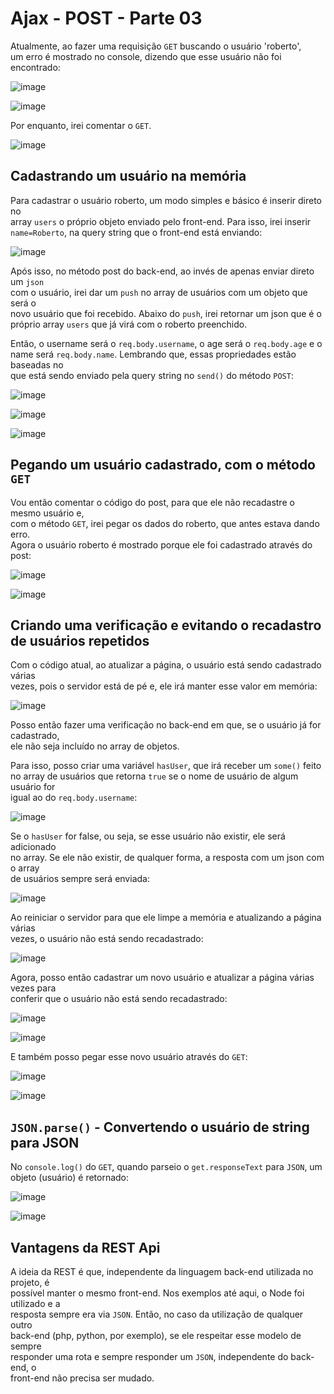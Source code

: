 # Ajax - POST - Parte 03 

Atualmente, ao fazer uma requisição `GET` buscando o usuário 'roberto',  
um erro é mostrado no console, dizendo que esse usuário não foi  
encontrado:  

![image](https://user-images.githubusercontent.com/29297788/33324447-cf28ecf4-d436-11e7-9d17-e75649e85a83.png)

![image](https://user-images.githubusercontent.com/29297788/33324463-d622e0aa-d436-11e7-9ac4-bd42bf99346e.png)

Por enquanto, irei comentar o `GET`.  

![image](https://user-images.githubusercontent.com/29297788/33324517-00bbfd1a-d437-11e7-9e11-45d3f67a8c38.png)

## Cadastrando um usuário na memória 
Para cadastrar o usuário roberto, um modo simples e básico é inserir direto no  
array `users` o próprio objeto enviado pelo front-end. Para isso, irei inserir  
`name=Roberto`, na query string que o front-end está enviando:  

![image](https://user-images.githubusercontent.com/29297788/33324649-5d37211e-d437-11e7-9fd4-f44e27bc679f.png)

Após isso, no método post do back-end, ao invés de apenas enviar direto um `json`  
com o usuário, irei dar um `push` no array de usuários com um objeto que será o  
novo usuário que foi recebido. Abaixo do `push`, irei retornar um json que é o  
próprio array `users` que já virá com o roberto preenchido.  

Então, o username será o `req.body.username`, o age será o `req.body.age` e o  
name será `req.body.name`. Lembrando que, essas propriedades estão baseadas no  
que está sendo enviado pela query string no `send()` do método `POST`:  

![image](https://user-images.githubusercontent.com/29297788/33324920-1bc0de0e-d438-11e7-801b-de5927e51f72.png)

![image](https://user-images.githubusercontent.com/29297788/33325014-46737daa-d438-11e7-8b97-1483cf4d3839.png)

![image](https://user-images.githubusercontent.com/29297788/33325048-6454847c-d438-11e7-8aef-1f35c4e447c0.png)

## Pegando um usuário cadastrado, com o método `GET`
Vou então comentar o código do post, para que ele não recadastre o mesmo usuário e,  
com o método `GET`, irei pegar os dados do roberto, que antes estava dando erro.  
Agora o usuário roberto é mostrado porque ele foi cadastrado através do post:  

![image](https://user-images.githubusercontent.com/29297788/33325308-07375200-d439-11e7-87ba-802e1ff21261.png)

![image](https://user-images.githubusercontent.com/29297788/33325375-39728190-d439-11e7-80ab-50c95e7dd93f.png)

## Criando uma verificação e evitando o recadastro de usuários repetidos  
Com o código atual, ao atualizar a página, o usuário está sendo cadastrado várias  
vezes, pois o servidor está de pé e, ele irá manter esse valor em memória:  

![image](https://user-images.githubusercontent.com/29297788/33325133-9cada68c-d438-11e7-96af-898ab25816bb.png)

Posso então fazer uma verificação no back-end em que, se o usuário já for cadastrado,  
ele não seja incluído no array de objetos.  

Para isso, posso criar uma variável `hasUser`, que irá receber um `some()` feito  
no array de usuários que retorna `true` se o nome de usuário de algum usuário for  
igual ao do `req.body.username`:  

![image](https://user-images.githubusercontent.com/29297788/33325600-dd878d52-d439-11e7-984b-74ab439a6eea.png)

Se o `hasUser` for false, ou seja, se esse usuário não existir, ele será adicionado  
no array. Se ele não existir, de qualquer forma, a resposta com um json com o array  
de usuários sempre será enviada:  

![image](https://user-images.githubusercontent.com/29297788/33325766-59e78fdc-d43a-11e7-9af8-96485c5dab28.png)

Ao reiniciar o servidor para que ele limpe a memória e atualizando a página várias  
vezes, o usuário não está sendo recadastrado:  

![image](https://user-images.githubusercontent.com/29297788/33325825-8332ce9c-d43a-11e7-9d0d-081e5b02bee1.png)

Agora, posso então cadastrar um novo usuário e atualizar a página várias vezes para  
conferir que o usuário não está sendo recadastrado:  

![image](https://user-images.githubusercontent.com/29297788/33325903-b879975c-d43a-11e7-95c5-db561890e321.png)

![image](https://user-images.githubusercontent.com/29297788/33325911-bff2e682-d43a-11e7-8cc9-61a5b893c50a.png)

E também posso pegar esse novo usuário através do `GET`:  

![image](https://user-images.githubusercontent.com/29297788/33325970-d52e9302-d43a-11e7-87ae-9b2321246202.png)

![image](https://user-images.githubusercontent.com/29297788/33325988-dcceb7fe-d43a-11e7-8381-3d88dc882208.png)

## `JSON.parse()` - Convertendo o usuário de string para JSON 
No `console.log()` do `GET`, quando parseio o `get.responseText` para `JSON`, um  
objeto (usuário) é retornado:  

![image](https://user-images.githubusercontent.com/29297788/33326072-0b56d854-d43b-11e7-9105-1b2ef13b4fbb.png)

![image](https://user-images.githubusercontent.com/29297788/33326127-2aee4aa8-d43b-11e7-8a95-d2e8b953f5bf.png)

## Vantagens da REST Api 
A ideia da REST é que, independente da linguagem back-end utilizada no projeto, é  
possível manter o mesmo front-end. Nos exemplos até aqui, o Node foi utilizado e a  
resposta sempre era via `JSON`. Então, no caso da utilização de qualquer outro  
back-end (php, python, por exemplo), se ele respeitar esse modelo de sempre  
responder uma rota e sempre responder um `JSON`, independente do back-end, o  
front-end não precisa ser mudado. 

